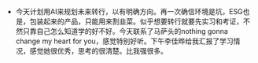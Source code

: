 - 今天计划用AI来规划未来转行，以有明确方向。再一次确信环境是坑，ESG也是，包装起来的产品，只能用来割韭菜。似乎想要转行就要先实习和考证，不然只靠自己怎么知道学的好不好。今天联系了马萨头的nothing gonna change my heart for you，感觉特别好听。下午李佳晔给我汇报了学习情况，感觉她很优秀，思考的很清楚。比我强很多。